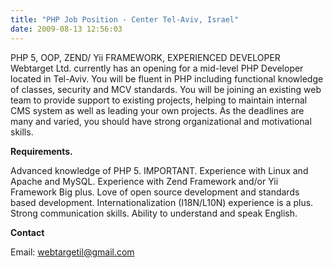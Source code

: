 ```yaml
---
title: "PHP Job Position - Center Tel-Aviv, Israel"
date: 2009-08-13 12:56:03
---
```


<div style="text-align:left; direction: ltr;">PHP 5, OOP, ZEND/ Yii FRAMEWORK, EXPERIENCED DEVELOPER  Webtarget Ltd. currently has an opening for a mid-level PHP Developer located in Tel-Aviv.
You will be fluent in PHP including functional knowledge of classes, security and MCV standards.
You will be joining an existing web team to provide support to existing projects, helping to maintain internal CMS system as well as leading your own projects.
As the deadlines are many and varied, you should have strong organizational and motivational skills.</div>
<div style="text-align:left; direction: ltr;"><!--more--></div>
<div style="text-align:left; direction: ltr;">

<strong>Requirements.</strong>

Advanced knowledge of PHP 5. IMPORTANT.
Experience with Linux and Apache and MySQL.
Experience with Zend Framework and/or Yii Framework Big plus.
Love of open source development and standards based development.
Internationalization (I18N/L10N) experience is a plus.
Strong communication skills.
Ability to understand and speak English.

<strong>Contact</strong>

Email: webtargetil@gmail.com</div>
